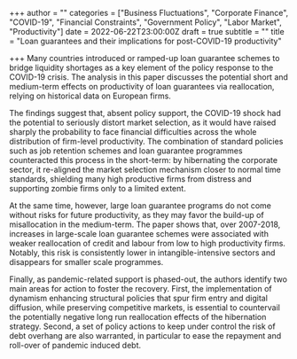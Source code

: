 +++
author = ""
categories = ["Business Fluctuations", "Corporate Finance", "COVID-19", "Financial Constraints", "Government Policy", "Labor Market", "Productivity"]
date = 2022-06-22T23:00:00Z
draft = true
subtitle = ""
title = "Loan guarantees and their implications for post-COVID-19 productivity"

+++
Many countries introduced or ramped-up loan guarantee schemes to bridge liquidity shortages as a key element of the policy response to the COVID-19 crisis. The analysis in this paper discusses the potential short and medium-term effects on productivity of loan guarantees via reallocation, relying on historical data on European firms.

The findings suggest that, absent policy support, the COVID-19 shock had the potential to seriously distort market selection, as it would have raised sharply the probability to face financial difficulties across the whole distribution of firm-level productivity. The combination of standard policies such as job retention schemes and loan guarantee programmes counteracted this process in the short-term: by hibernating the corporate sector, it re-aligned the market selection mechanism closer to normal time standards, shielding many high productive firms from distress and supporting zombie firms only to a limited extent.

At the same time, however, large loan guarantee programs do not come without risks for future productivity, as they may favor the build-up of misallocation in the medium-term. The paper shows that, over 2007-2018, increases in large-scale loan guarantee schemes were associated with weaker reallocation of credit and labour from low to high productivity firms. Notably, this risk is consistently lower in intangible-intensive sectors and disappears for smaller scale programmes.

Finally, as pandemic-related support is phased-out, the authors identify two main areas for action to foster the recovery. First, the implementation of dynamism enhancing structural policies that spur firm entry and digital diffusion, while preserving competitive markets, is essential to countervail the potentially negative long run reallocation effects of the hibernation strategy. Second, a set of policy actions to keep under control the risk of debt overhang are also warranted, in particular to ease the repayment and roll-over of pandemic induced debt.